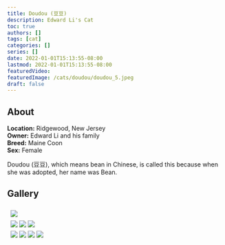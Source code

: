 ```yaml
---
title: Doudou (豆豆)
description: Edward Li's Cat
toc: true
authors: []
tags: [cat]
categories: []
series: []
date: 2022-01-01T15:13:55-08:00
lastmod: 2022-01-01T15:13:55-08:00
featuredVideo:
featuredImage: /cats/doudou/doudou_5.jpeg
draft: false
---
```


## About

**Location:** Ridgewood, New Jersey  
**Owner:** Edward Li and his family  
**Breed:** Maine Coon  
**Sex:** Female  

Doudou (豆豆), which means bean in Chinese, is called this because when she was adopted, her name was Bean. 

<style>
  .i_row {
    display: flex;
    flex-wrap: wrap;
    padding: 0 4px;
  }

  /* Create two equal columns that sits next to each other */
  .i_col_half {
    flex: 50%;
    padding: 0 4px;
  }

  .i_col_half img {
    margin-top: 8px;
    vertical-align: middle;
  }

  .i_col_full {
    flex: 100%;
    padding: 0 4px;
  }

  .i_col_full img {
    margin-top: 8px;
    vertical-align: middle;
  }
</style>

## Gallery
<div class="i_row">
  <div class="i_col_full">
    <img src="/cats/doudou/doudou_5.jpeg">
  </div>
  <div class="i_col_half">
    <img src="/cats/doudou/doudou_1.jpeg">
    <img src="/cats/doudou/doudou_3.jpeg">
    <img src="/cats/doudou/doudou_5.jpeg">
  </div>
  <div class="i_col_half">
    <img src="/cats/doudou/doudou_2.jpeg">
    <img src="/cats/doudou/doudou_4.jpeg">
    <img src="/cats/doudou/doudou_6.jpeg">
    <img src="/cats/doudou/doudou_7.jpeg">
  </div>
</div>
